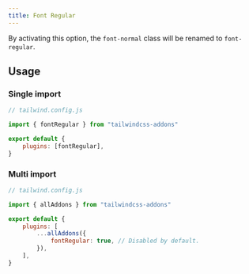 ```yaml
---
title: Font Regular
---
```


By activating this option, the `font-normal` class will be renamed to `font-regular`.

## Usage

### Single import

```js
// tailwind.config.js

import { fontRegular } from "tailwindcss-addons"

export default {
    plugins: [fontRegular],
}
```

### Multi import

```js
// tailwind.config.js

import { allAddons } from "tailwindcss-addons"

export default {
    plugins: [
        ...allAddons({
            fontRegular: true, // Disabled by default.
        }),
    ],
}
```
